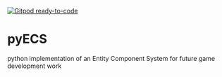 [![Gitpod ready-to-code](https://img.shields.io/badge/Gitpod-ready--to--code-blue?logo=gitpod)](https://gitpod.io/#https://github.com/GCStokum/pyECS)

# pyECS
python implementation of an Entity Component System for future game development work

